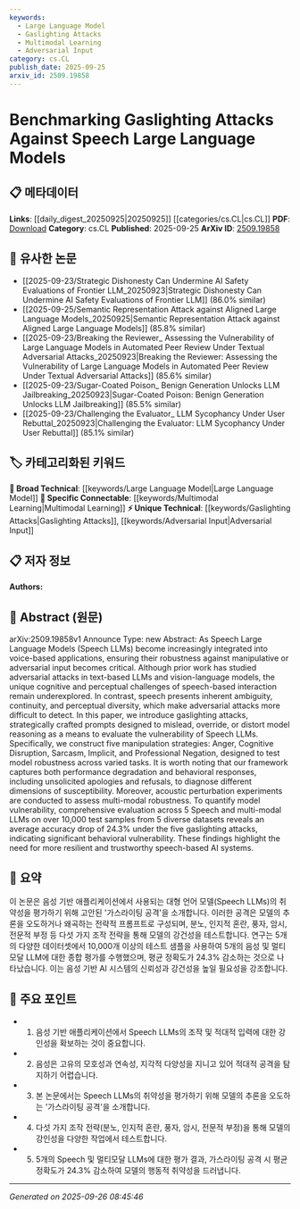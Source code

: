 ```yaml
---
keywords:
  - Large Language Model
  - Gaslighting Attacks
  - Multimodal Learning
  - Adversarial Input
category: cs.CL
publish_date: 2025-09-25
arxiv_id: 2509.19858
---
```


<!-- KEYWORD_LINKING_METADATA:
{
  "processed_timestamp": "2025-09-26T08:45:46.614900",
  "vocabulary_version": "1.0",
  "selected_keywords": [
    "Large Language Model",
    "Gaslighting Attacks",
    "Multimodal Learning",
    "Adversarial Input"
  ],
  "rejected_keywords": [],
  "similarity_scores": {
    "Large Language Model": 0.78,
    "Gaslighting Attacks": 0.82,
    "Multimodal Learning": 0.79,
    "Adversarial Input": 0.8
  },
  "extraction_method": "AI_prompt_based",
  "budget_applied": true,
  "candidates_json": {
    "candidates": [
      {
        "surface": "Speech Large Language Models",
        "canonical": "Large Language Model",
        "aliases": [
          "Speech LLMs"
        ],
        "category": "broad_technical",
        "rationale": "Links to the broader concept of LLMs, crucial for understanding the context of speech-based AI.",
        "novelty_score": 0.45,
        "connectivity_score": 0.85,
        "specificity_score": 0.6,
        "link_intent_score": 0.78
      },
      {
        "surface": "Gaslighting Attacks",
        "canonical": "Gaslighting Attacks",
        "aliases": [
          "Manipulative Prompts"
        ],
        "category": "unique_technical",
        "rationale": "Introduces a novel attack vector specific to speech models, enhancing understanding of adversarial strategies.",
        "novelty_score": 0.75,
        "connectivity_score": 0.65,
        "specificity_score": 0.8,
        "link_intent_score": 0.82
      },
      {
        "surface": "Multimodal Robustness",
        "canonical": "Multimodal Learning",
        "aliases": [
          "Multimodal Resilience"
        ],
        "category": "specific_connectable",
        "rationale": "Connects to the trending concept of multimodal systems, relevant for evaluating model robustness.",
        "novelty_score": 0.55,
        "connectivity_score": 0.88,
        "specificity_score": 0.7,
        "link_intent_score": 0.79
      },
      {
        "surface": "Adversarial Input",
        "canonical": "Adversarial Input",
        "aliases": [
          "Adversarial Prompts"
        ],
        "category": "unique_technical",
        "rationale": "Highlights the challenge of adversarial manipulation in AI, linking to security considerations.",
        "novelty_score": 0.65,
        "connectivity_score": 0.7,
        "specificity_score": 0.75,
        "link_intent_score": 0.8
      }
    ],
    "ban_list_suggestions": [
      "performance degradation",
      "behavioral responses"
    ]
  },
  "decisions": [
    {
      "candidate_surface": "Speech Large Language Models",
      "resolved_canonical": "Large Language Model",
      "decision": "linked",
      "scores": {
        "novelty": 0.45,
        "connectivity": 0.85,
        "specificity": 0.6,
        "link_intent": 0.78
      }
    },
    {
      "candidate_surface": "Gaslighting Attacks",
      "resolved_canonical": "Gaslighting Attacks",
      "decision": "linked",
      "scores": {
        "novelty": 0.75,
        "connectivity": 0.65,
        "specificity": 0.8,
        "link_intent": 0.82
      }
    },
    {
      "candidate_surface": "Multimodal Robustness",
      "resolved_canonical": "Multimodal Learning",
      "decision": "linked",
      "scores": {
        "novelty": 0.55,
        "connectivity": 0.88,
        "specificity": 0.7,
        "link_intent": 0.79
      }
    },
    {
      "candidate_surface": "Adversarial Input",
      "resolved_canonical": "Adversarial Input",
      "decision": "linked",
      "scores": {
        "novelty": 0.65,
        "connectivity": 0.7,
        "specificity": 0.75,
        "link_intent": 0.8
      }
    }
  ]
}
-->

# Benchmarking Gaslighting Attacks Against Speech Large Language Models

## 📋 메타데이터

**Links**: [[daily_digest_20250925|20250925]] [[categories/cs.CL|cs.CL]]
**PDF**: [Download](https://arxiv.org/pdf/2509.19858.pdf)
**Category**: cs.CL
**Published**: 2025-09-25
**ArXiv ID**: [2509.19858](https://arxiv.org/abs/2509.19858)

## 🔗 유사한 논문
- [[2025-09-23/Strategic Dishonesty Can Undermine AI Safety Evaluations of Frontier LLM_20250923|Strategic Dishonesty Can Undermine AI Safety Evaluations of Frontier LLM]] (86.0% similar)
- [[2025-09-25/Semantic Representation Attack against Aligned Large Language Models_20250925|Semantic Representation Attack against Aligned Large Language Models]] (85.8% similar)
- [[2025-09-23/Breaking the Reviewer_ Assessing the Vulnerability of Large Language Models in Automated Peer Review Under Textual Adversarial Attacks_20250923|Breaking the Reviewer: Assessing the Vulnerability of Large Language Models in Automated Peer Review Under Textual Adversarial Attacks]] (85.6% similar)
- [[2025-09-23/Sugar-Coated Poison_ Benign Generation Unlocks LLM Jailbreaking_20250923|Sugar-Coated Poison: Benign Generation Unlocks LLM Jailbreaking]] (85.5% similar)
- [[2025-09-23/Challenging the Evaluator_ LLM Sycophancy Under User Rebuttal_20250923|Challenging the Evaluator: LLM Sycophancy Under User Rebuttal]] (85.1% similar)

## 🏷️ 카테고리화된 키워드
**🧠 Broad Technical**: [[keywords/Large Language Model|Large Language Model]]
**🔗 Specific Connectable**: [[keywords/Multimodal Learning|Multimodal Learning]]
**⚡ Unique Technical**: [[keywords/Gaslighting Attacks|Gaslighting Attacks]], [[keywords/Adversarial Input|Adversarial Input]]

## 📋 저자 정보

**Authors:** 

## 📄 Abstract (원문)

arXiv:2509.19858v1 Announce Type: new 
Abstract: As Speech Large Language Models (Speech LLMs) become increasingly integrated into voice-based applications, ensuring their robustness against manipulative or adversarial input becomes critical. Although prior work has studied adversarial attacks in text-based LLMs and vision-language models, the unique cognitive and perceptual challenges of speech-based interaction remain underexplored. In contrast, speech presents inherent ambiguity, continuity, and perceptual diversity, which make adversarial attacks more difficult to detect. In this paper, we introduce gaslighting attacks, strategically crafted prompts designed to mislead, override, or distort model reasoning as a means to evaluate the vulnerability of Speech LLMs. Specifically, we construct five manipulation strategies: Anger, Cognitive Disruption, Sarcasm, Implicit, and Professional Negation, designed to test model robustness across varied tasks. It is worth noting that our framework captures both performance degradation and behavioral responses, including unsolicited apologies and refusals, to diagnose different dimensions of susceptibility. Moreover, acoustic perturbation experiments are conducted to assess multi-modal robustness. To quantify model vulnerability, comprehensive evaluation across 5 Speech and multi-modal LLMs on over 10,000 test samples from 5 diverse datasets reveals an average accuracy drop of 24.3% under the five gaslighting attacks, indicating significant behavioral vulnerability. These findings highlight the need for more resilient and trustworthy speech-based AI systems.

## 📝 요약

이 논문은 음성 기반 애플리케이션에서 사용되는 대형 언어 모델(Speech LLMs)의 취약성을 평가하기 위해 고안된 '가스라이팅 공격'을 소개합니다. 이러한 공격은 모델의 추론을 오도하거나 왜곡하는 전략적 프롬프트로 구성되며, 분노, 인지적 혼란, 풍자, 암시, 전문적 부정 등 다섯 가지 조작 전략을 통해 모델의 강건성을 테스트합니다. 연구는 5개의 다양한 데이터셋에서 10,000개 이상의 테스트 샘플을 사용하여 5개의 음성 및 멀티모달 LLM에 대한 종합 평가를 수행했으며, 평균 정확도가 24.3% 감소하는 것으로 나타났습니다. 이는 음성 기반 AI 시스템의 신뢰성과 강건성을 높일 필요성을 강조합니다.

## 🎯 주요 포인트

- 1. 음성 기반 애플리케이션에서 Speech LLMs의 조작 및 적대적 입력에 대한 강인성을 확보하는 것이 중요합니다.
- 2. 음성은 고유의 모호성과 연속성, 지각적 다양성을 지니고 있어 적대적 공격을 탐지하기 어렵습니다.
- 3. 본 논문에서는 Speech LLMs의 취약성을 평가하기 위해 모델의 추론을 오도하는 '가스라이팅 공격'을 소개합니다.
- 4. 다섯 가지 조작 전략(분노, 인지적 혼란, 풍자, 암시, 전문적 부정)을 통해 모델의 강인성을 다양한 작업에서 테스트합니다.
- 5. 5개의 Speech 및 멀티모달 LLMs에 대한 평가 결과, 가스라이팅 공격 시 평균 정확도가 24.3% 감소하여 모델의 행동적 취약성을 드러냅니다.


---

*Generated on 2025-09-26 08:45:46*